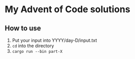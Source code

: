# My Advent of Code solutions
## How to use
1. Put your input into YYYY/day-D/input.txt
2. `cd` into the directory
3. `cargo run --bin part-X`